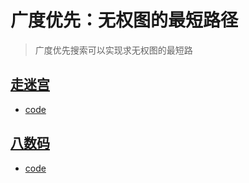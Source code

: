 # 广度优先：无权图的最短路径
> 广度优先搜索可以实现求无权图的最短路

## [走迷宫](https://www.acwing.com/problem/content/846/)
* [code](../acwing/acwing.844.md)

## [八数码](https://www.acwing.com/problem/content/847/)
* [code](../acwing/acwing.845.md)